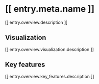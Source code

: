 # [[ entry.meta.name ]]

[[ entry.overview.description ]]

## Visualization

[[ entry.overview.visualization.description ]]

## Key features

[[ entry.overview.key_features.description ]]